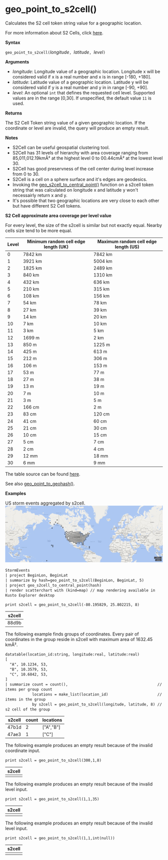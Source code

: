 # geo_point_to_s2cell()

Calculates the S2 cell token string value for a geographic location.

For more information about S2 Cells, click [here](http://s2geometry.io/devguide/s2cell_hierarchy).

**Syntax**

`geo_point_to_s2cell(`*longitude*`, `*latitude*`, `*level*`)`

**Arguments**

* *longitude*: Longitude value of a geographic location. Longitude x will be considered valid if x is a real number and x is in range [-180, +180]. 
* *latitude*: Latitude value of a geographic location. Latitude y will be considered valid if y is a real number and y in in range [-90, +90]. 
* *level*: An optional `int` that defines the requested cell level. Supported values are in the range [0,30]. If unspecified, the default value `11` is used.

**Returns**

The S2 Cell Token string value of a given geographic location. If the coordinate or level are invalid, the query will produce an empty result.

**Notes**

* S2Cell can be useful geospatial clustering tool.
* S2Cell has 31 levels of hierarchy with area coverage ranging from 85,011,012.19kmÂ² at the highest level 0 to 00.44cmÂ² at the lowest level 30.
* S2Cell has good preservness of the cell center during level increase from 0 to 30.
* S2Cell is a cell on a sphere surface and it's edges are geodesics.
* Invoking the [geo_s2cell_to_central_point()](geo-s2cell-to-central-point-function.md) function on a s2cell token string that was calculated on longitude x and latitude y won't necessairly return x and y.
* It's possible that two geographic locations are very close to each other but have different S2 Cell tokens.

**S2 Cell approximate area coverage per level value**

For every level, the size of the s2cell is similar but not exactly equal. Nearby cells size tend to be more equal.

|Level|Minimum random cell edge length (UK)|Maximum random cell edge length (US)|
|--|--|--|
|0|7842 km|7842 km|
|1|3921 km|5004 km|
|2|1825 km|2489 km|
|3|840 km|1310 km|
|4|432 km|636 km|
|5|210 km|315 km|
|6|108 km|156 km|
|7|54 km|78 km|
|8|27 km|39 km|
|9|14 km|20 km|
|10|7 km|10 km|
|11|3 km|5 km|
|12|1699 m|2 km|
|13|850 m|1225 m|
|14|425 m|613 m|
|15|212 m|306 m|
|16|106 m|153 m|
|17|53 m|77 m|
|18|27 m|38 m|
|19|13 m|19 m|
|20|7 m|10 m|
|21|3 m|5 m|
|22|166 cm|2 m|
|23|83 cm|120 cm|
|24|41 cm|60 cm|
|25|21 cm|30 cm|
|26|10 cm|15 cm|
|27|5 cm|7 cm|
|28|2 cm|4 cm|
|29|12 mm|18 mm|
|30|6 mm|9 mm|

The table source can be found [here](http://s2geometry.io/resources/s2cell_statistics).

See also [geo_point_to_geohash()](geo-point-to-geohash-function.md).

**Examples**

US storm events aggregated by s2cell.
![US S2Cell](./images/queries/geo/s2cell.png)
<!-- csl: https://help.kusto.windows.net/Samples -->
```
StormEvents
| project BeginLon, BeginLat
| summarize by hash=geo_point_to_s2cell(BeginLon, BeginLat, 5)
| project geo_s2cell_to_central_point(hash)
| render scatterchart with (kind=map) // map rendering available in Kusto Explorer desktop
```

<!-- csl: https://help.kusto.windows.net/Samples -->
```
print s2cell = geo_point_to_s2cell(-80.195829, 25.802215, 8)
```

|s2cell|
|---|
|88d9b|

The following example finds groups of coordinates. Every pair of coordinates in the group reside in s2cell with maximum area of 1632.45 kmÂ².
<!-- csl: https://help.kusto.windows.net/Samples -->
```
datatable(location_id:string, longitude:real, latitude:real)
[
  "A", 10.1234, 53,
  "B", 10.3579, 53,
  "C", 10.6842, 53,
]
| summarize count = count(),                                        // items per group count
            locations = make_list(location_id)                      // items in the group
            by s2cell = geo_point_to_s2cell(longitude, latitude, 8) // s2 cell of the group
```

|s2cell|count|locations|
|---|---|---|
|47b1d|2|["A","B"]|
|47ae3|1|["C"]|

The following example produces an empty result because of the invalid coordinate input.
<!-- csl: https://help.kusto.windows.net/Samples -->
```
print s2cell = geo_point_to_s2cell(300,1,8)
```

|s2cell|
|---|
||

The following example produces an empty result because of the invalid level input.
<!-- csl: https://help.kusto.windows.net/Samples -->
```
print s2cell = geo_point_to_s2cell(1,1,35)
```

|s2cell|
|---|
||

The following example produces an empty result because of the invalid level input.
<!-- csl: https://help.kusto.windows.net/Samples -->
```
print s2cell = geo_point_to_s2cell(1,1,int(null))
```

|s2cell|
|---|
||
